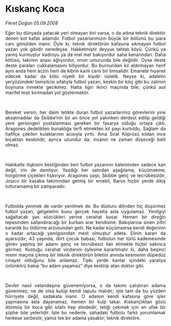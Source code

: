 # Kıskanç Koca

*Fikret Doğan 05.09.2008*

<div class="taraf_structure_2col_1zq">
<div class="margen_n">



 <p></p><p align="justify">Eğer bu dünyada yatacak yeri olmayan biri varsa, o da adına teknik direktör denen kot kafalı adamdır. Futbol yazarlarımızın büyük bir bölümü bu şiara canı gönülden inanır. Öyle ki, teknik direktörün kafasına sıkmayan futbol yazarı yok gibidir neredeyse. Hakketmiştir deyyus tahtalı köyü. Çünkü ya yanlış kurmuştur kadroyu ya da mel mel bakıyordur saha kenarından. Daha kötüsü, takımın anası ağlıyordur, onun umurunda bile değildir. Oysa deste deste paraları cukkalamasını biliyordur. Bu burnundan kıl aldırmayan herif aynı anda hem aczin hem de kibrin kanlı canlı bir timsalidir. Emanete hıyanet edecek kadar da kötü niyetli bir kişidir üstelik. Neyse ki, adaletin yeryüzündeki temsilcisi sıfatıyla futbol yazarı, keskin bir kılıç gibi bu zalimin boynuna inmekte gecikmez. Hatta ligin ikinci maçında bile; çünkü asıl marifet testi kırılmadan yol göstermektir.</p><br/>
<p align="justify">Bereket versin, her daim tetikte duran futbol yazarlarımız görevlerini yine aksatmadılar da Skibbe’nin bir an önce yol yakınken derdest edilip geldiği yere gerisingeri postalanması gereken bir fasarya olduğu ortaya çıktı. Aragones dedelikten bunaklığa terfi etmekten kıl payı kurtuldu, Sağlam da hafifçe çekilen kulaklarının acısıyla yırttı. Ama Sırat Köprüsü kıldan ince bıçaktan keskindir, ayrıca uzundur da; insanın ne zaman düşeceği belli olmaz.</p><br/>
<p align="justify">Hakikatle ilişkisini kestiğinden beri futbol yazarının kaleminden sadece kan değil, irin de damlıyor. Yazdığı her satırdan aşağılama, küçümseme, horgörme çiçekleri fışkırıyor. Aragones yaşlı, Skibbe genç ve tecrübesizdir, Josico bir kasaba takımından gelmiş bir emekli, Baros hiçbir yerde dikiş tutturamamış bir zamparadır.</p><br/>
<p align="justify">Futbolda yenmek de vardır yenilmek de. Bu düsturu dilinden hiç düşürmez futbol yazarı, gelgelelim bunu gerçek hayatta asla uygulamaz. Yenilgiyi sağaltacak yas sözcükleri yerine cerahat kusar. Hemen bir direğin tepesinden sallandıracağı bir kurban arar kendisine. Bakışlarına sinen zifiri karanlık bu öldürme arzusundan gelir. Ne kadar küçümserse kendi değerinin o kadar artacağı yanılgısından mest olmuştur adeta. Elinin kararı da ayarsızdır; 43 yaşında, dört çocuk babası, futbolun her türlü kademesinde görev yapmış bir adamı genç ve tecrübesiz ilan etmekte hiçbir sakınca görmez. Kustuğu cerahat vicdanını öylesine karartmıştır ki, daha beşinci resmi maçına çıkmış bir teknik direktörün biletini anında kesmenin düpedüz cinayet olduğunu bile anlamaz. Tıpkı yerde kanlar içindeki yaralıya üstünkörü bakıp “bu adam yaşamaz” diye kestirip atan doktor gibi.</p><br/>
<p align="justify">Devlet nasıl vatandaşına güvenemiyorsa, o da takımı çalıştıran adama güvenmez; ne de olsa kulüp kendi tapulu malıdır; işte tam da bu yüzden hürriyete değil, sadakata inanır. O adamın kendi kafasına göre işler yapmasına asla dayanamaz, hemen bir kulp takar. Kıskançlıktan gözü dönmüş bir koca gibi silahı hep elindedir; tetiği çekmek için en ufak bir şüphe bile yeterlidir. İşte bu nedenle, sahadaki futbolu farklı yorumlamak herkese serbestir, yalnız tek bir adama yasaktır; teknik direktöre.</p>

<br/>


<div id="taraf_not">
</div>

</div>


</div>
